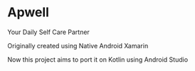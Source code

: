 # Apwell
Your Daily Self Care Partner 

Originally created using Native Android Xamarin

Now this project aims to port it on Kotlin using Android Studio

